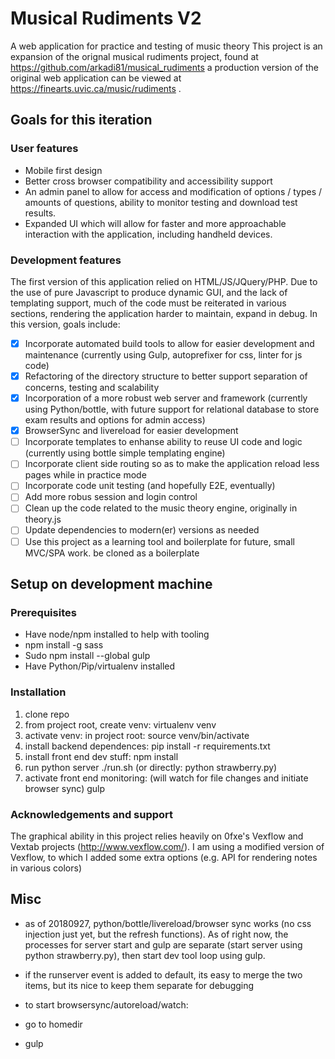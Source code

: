 # Musical Rudiments V2

A web application for practice and testing of music theory
This project is an expansion of the orignal musical rudiments project, found at https://github.com/arkadi81/musical_rudiments a production version of the original web application can be viewed at https://finearts.uvic.ca/music/rudiments .

## Goals for this iteration
### User features
* Mobile first design
* Better cross browser compatibility and accessibility support
* An admin panel to allow for access and modification of options / types / amounts of questions, ability to monitor testing and download test results.
* Expanded UI which will allow for faster and more approachable interaction with the application, including handheld devices.

### Development features
The first version of this application relied on HTML/JS/JQuery/PHP. Due to the use of pure Javascript to produce dynamic GUI, and the lack of templating support, much of the code must be reiterated in various sections, rendering the application harder to maintain, expand in debug. In this version, goals include:
* [x] Incorporate automated build tools to allow for easier development and maintenance (currently using Gulp, autoprefixer for css, linter for js code)
* [x] Refactoring of the directory structure to better support separation of concerns, testing and scalability
* [x] Incorporation of a more robust web server and framework (currently using Python/bottle, with future support for relational database to store exam results and options for admin access)
* [x] BrowserSync and livereload for easier development
* [ ] Incorporate templates to enhanse ability to reuse UI code and logic (currently using bottle simple templating engine)
* [ ] Incorporate client side routing so as to make the application reload less pages while in practice mode
* [ ] Incorporate code unit testing (and hopefully E2E, eventually)
* [ ] Add more robus session and login control
* [ ] Clean up the code related to the music theory engine, originally in theory.js
* [ ] Update dependencies to modern(er) versions as needed
* [ ] Use this project as a learning tool and boilerplate for future, small MVC/SPA work.  be cloned as a boilerplate

## Setup on development machine

### Prerequisites
* Have node/npm installed to help with tooling
* npm install -g sass
* Sudo npm install --global gulp
* Have Python/Pip/virtualenv installed


### Installation 
1. clone repo
2. from project root, create venv: virtualenv venv
3. activate venv: in project root: source venv/bin/activate
3. install backend dependences: pip install -r requirements.txt
4. install front end dev stuff: npm install
5. run python server ./run.sh (or directly: python strawberry.py)
6. activate front end monitoring: (will watch for file changes and initiate browser sync) gulp

### Acknowledgements and support
The graphical ability in this project relies heavily on 0fxe's Vexflow and Vextab projects (http://www.vexflow.com/). I am using a modified version of Vexflow, to which I added some extra options (e.g. API for rendering notes in various colors)

## Misc
* as of 20180927, python/bottle/livereload/browser sync works (no css injection just yet, but the refresh functions). As of right now, the processes for server start and gulp are separate (start server using python strawberry.py), then start dev tool loop using gulp.

* if the runserver event is added to default, its easy to merge the two items, but its nice to keep them separate for debugging
 

* to start browsersync/autoreload/watch:
* go to homedir
* gulp